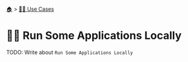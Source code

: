 <!--startTocHeader-->
[🏠](../README.md) > [👷🏽 Use Cases](README.md)
# 🏃‍♂️ Run Some Applications Locally
<!--endTocHeader-->

TODO: Write about `Run Some Applications Locally`

<!--startTocSubTopic-->
<!--endTocSubTopic-->